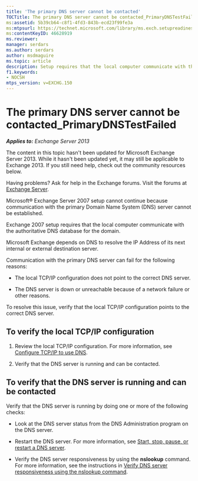 ```yaml
---
title: 'The primary DNS server cannot be contacted'
TOCTitle: The primary DNS server cannot be contacted_PrimaryDNSTestFailed
ms:assetid: 5b39cb64-c8f1-4fd3-843b-ecd23f99fe3a
ms:mtpsurl: https://technet.microsoft.com/library/ms.exch.setupreadiness.primarydnstestfailed(v=EXCHG.150)
ms:contentKeyID: 46628919
ms.reviewer: 
manager: serdars
ms.author: serdars
author: msdmaguire
ms.topic: article
description: Setup requires that the local computer communicate with the authoritative DNS database for the domain.
f1.keywords:
- NOCSH
mtps_version: v=EXCHG.150
---
```


# The primary DNS server cannot be contacted\_PrimaryDNSTestFailed

_**Applies to:** Exchange Server 2013_

The content in this topic hasn't been updated for Microsoft Exchange Server 2013. While it hasn't been updated yet, it may still be applicable to Exchange 2013. If you still need help, check out the community resources below.

Having problems? Ask for help in the Exchange forums. Visit the forums at [Exchange Server](https://social.technet.microsoft.com/forums/office/home?category=exchangeserver).

Microsoft® Exchange Server 2007 setup cannot continue because communication with the primary Domain Name System (DNS) server cannot be established.

Exchange 2007 setup requires that the local computer communicate with the authoritative DNS database for the domain.

Microsoft Exchange depends on DNS to resolve the IP Address of its next internal or external destination server.

Communication with the primary DNS server can fail for the following reasons:

- The local TCP/IP configuration does not point to the correct DNS server.

- The DNS server is down or unreachable because of a network failure or other reasons.

To resolve this issue, verify that the local TCP/IP configuration points to the correct DNS server.

## To verify the local TCP/IP configuration

1. Review the local TCP/IP configuration. For more information, see [Configure TCP/IP to use DNS](/previous-versions/windows/it-pro/windows-server-2003/cc779282(v=ws.10)).

2. Verify that the DNS server is running and can be contacted.

## To verify that the DNS server is running and can be contacted

Verify that the DNS server is running by doing one or more of the following checks:

- Look at the DNS server status from the DNS Administration program on the DNS server.

- Restart the DNS server. For more information, see [Start, stop, pause, or restart a DNS server](/previous-versions/windows/it-pro/windows-server-2003/cc776431(v=ws.10)).

- Verify the DNS server responsiveness by using the **nslookup** command. For more information, see the instructions in [Verify DNS server responsiveness using the nslookup command](/previous-versions/windows/it-pro/windows-server-2003/cc740171(v=ws.10)).